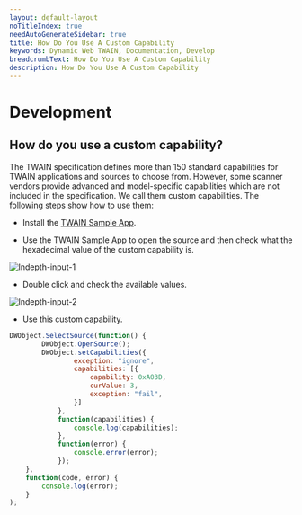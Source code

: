 ```yaml
---
layout: default-layout
noTitleIndex: true
needAutoGenerateSidebar: true
title: How Do You Use A Custom Capability
keywords: Dynamic Web TWAIN, Documentation, Develop
breadcrumbText: How Do You Use A Custom Capability
description: How Do You Use A Custom Capability
---
```


# Development

## How do you use a custom capability? 

The TWAIN specification defines more than 150 standard capabilities for TWAIN applications and sources to choose from. However, some scanner vendors provide advanced and model-specific capabilities which are not included in the specification. We call them custom capabilities. The following steps show how to use them:

* Install the [TWAIN Sample App](http://www.dynamsoft.com/download/support/twainapp.win32.installer.msi).

* Use the TWAIN Sample App to open the source and then check what the hexadecimal value of the custom capability is.

![Indepth-input-1]({{site.assets}}imgs/Indepth-input-1.png)

* Double click and check the available values.

![Indepth-input-2]({{site.assets}}imgs/Indepth-input-2.png)

* Use this custom capability.

``` javascript
DWObject.SelectSource(function() {
        DWObject.OpenSource();
        DWObject.setCapabilities({
                exception: "ignore",
                capabilities: [{
                    capability: 0xA03D,
                    curValue: 3,
                    exception: "fail",
                }]
            },
            function(capabilities) {
                console.log(capabilities);
            },
            function(error) {
                console.error(error);
            });
    },
    function(code, error) {
        console.log(error);
    }
);
```
